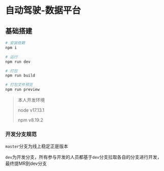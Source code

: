 # 自动驾驶-数据平台
## 基础搭建

```bash
# 安装依赖
npm i

# 运行
npm run dev

# 打包
npm run build

# 打包文件预览
npm run preview
```

> 本人开发环境
>
> node v17.13.1
>
> npm v8.19.2

### 开发分支规范
`master`分支为线上稳定正是版本

`dev`为开发分支，所有参与开发的人员都基于`dev`分支拉取各自的分支进行开发，最终提MR到dev分支

